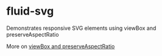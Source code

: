 fluid-svg
=========

Demonstrates responsive SVG elements using viewBox and preserveAspectRatio

More on [viewBox and preserveAspectRatio](http://codepen.io/jonitrythall/blog/preserveaspectratio-in-svg)
